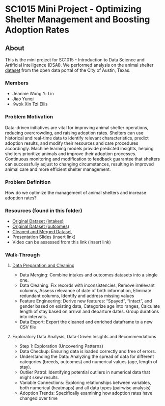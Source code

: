 # SC1015 Mini Project - Optimizing Shelter Management and Boosting Adoption Rates
## About

This is the mini project for SC1015 - Introduction to Data Science and Artificial Intelligence (DSAI). We performed analysis on the animal shelter  [dataset](https://data.austintexas.gov/Health-and-Community-Services/Austin-Animal-Center-Outcomes/9t4d-g238/about_data) from the open data portal of the City of Austin, Texas.  

### Members
- Jeannie Wong Yi Lin 
- Jiao Yunqi
- Kwok Xin Tzi Ellis

### Problem Motivation
Data-driven initiatives are vital for improving animal shelter operations, reducing overcrowding, and raising adoption rates. Shelters can use historical and real-time data to identify relevant characteristics, predict adoption results, and modify their resources and care procedures accordingly. Machine learning models provide predicted insights, helping shelters prioritize animals and improve their adoption processes. Continuous monitoring and modification to feedback guarantee that shelters can successfully adjust to changing circumstances, resulting in improved animal care and more efficient shelter management. 

### Problem Definition 
How do we optimize the management of animal shelters and increase adoption rates? 

### Resources (found in this folder) 
- [Original Dataset (intakes)](https://github.com/jwong002/sc1015project/blob/main/Austin_Animal_Center_Intakes_20240327.csv)
- [Original Dataset (outcomes)](https://github.com/jwong002/sc1015project/blob/main/Austin_Animal_Center_Outcomes_20240327.csv)
- [Cleaned and Merged Dataset](https://github.com/jwong002/sc1015project/blob/main/train_cleaned.csv)
- Presentation Slides (insert link)
- Video can be assessed from this link (insert link)

### Walk-Through

1. [Data Preparation and Cleaning](https://github.com/jwong002/sc1015project/blob/main/Data_Preparation_Cleaning.ipynb)
   
   - Data Merging: Combine intakes and outcomes datasets into a single one.
   - Data Cleaning: 
            Fix records with inconsistencies,
            Remove irrelevant columns, 
            Assess relevance of date of birth information,
            Eliminate redundant columns,
            Identify and address missing values
   - Feature Engineering:
            Derive new features: “Spayed”, “Intact”, and gender based on existing data,
            Categorize age into ranges,
            Calculate length of stay based on arrival and departure dates. Group durations into intervals. 
   - Data Export: Export the cleaned and enriched dataframe to a new CSV file

2. Exploratory Data Analysis, Data-Driven Insights and Recommendations 

   - Step 1: Exploration (Uncovering Patterns)
   - Data Checkup: Ensuring data is loaded correctly and free of errors. 
   - Understanding the Data: Analyzing the spread of data for different categories (breeds, outcomes) and numerical values (age, length of stay).
   - Outlier Patrol: Identifying potential outliers in numerical data that might skew results. 
   - Variable Connections: Exploring relationships between variables, both numerical (heatmaps) and all data types (pairwise analysis)
   - Adoption Trends: Specifically examining how adoption rates have changed over time 
